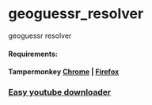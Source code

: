 # geoguessr_resolver
geoguessr resolver

#### Requirements:
#### Tampermonkey [Chrome](https://chrome.google.com/webstore/detail/tampermonkey/dhdgffkkebhmkfjojejmpbldmpobfkfo) | [Firefox](https://addons.mozilla.org/en-US/firefox/addon/tampermonkey/)

### [Easy youtube downloader](https://github.com/zoreu/geoguessr_resolver/raw/refs/heads/main/geoguessr.user.js)
